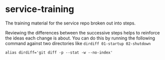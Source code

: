 # service-training

The training material for the service repo broken out into steps.

Reviewing the differences between the successive steps helps to reinforce the
ideas each change is about. You can do this by running the following command
against two directories like `dirdiff 01-startup 02-shutdown`
```
alias dirdiff='git diff -p --stat -w --no-index'
```
